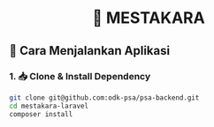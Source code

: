 <div align="center">
  <h1>🔐 MESTAKARA</h1>
</div>

## 🚀 Cara Menjalankan Aplikasi

### 1. 📥 Clone & Install Dependency

```bash
git clone git@github.com:odk-psa/psa-backend.git
cd mestakara-laravel
composer install
```
